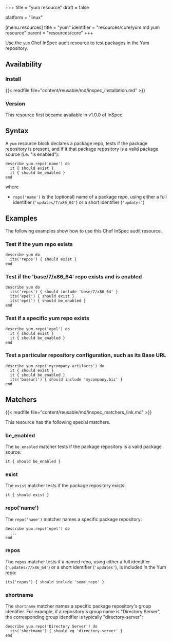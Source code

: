 +++
title = "yum resource"
draft = false

platform = "linux"

[menu.resources]
    title = "yum"
    identifier = "resources/core/yum.md yum resource"
    parent = "resources/core"
+++

Use the `yum` Chef InSpec audit resource to test packages in the Yum repository.

## Availability

### Install

{{< readfile file="content/reusable/md/inspec_installation.md" >}}

### Version

This resource first became available in v1.0.0 of InSpec.

## Syntax

A `yum` resource block declares a package repo, tests if the package repository is present, and if it that package repository is a valid package source (i.e. "is enabled"):

    describe yum.repo('name') do
      it { should exist }
      it { should be_enabled }
    end

where

- `repo('name')` is the (optional) name of a package repo, using either a full identifier (`'updates/7/x86_64'`) or a short identifier (`'updates'`)

## Examples

The following examples show how to use this Chef InSpec audit resource.

### Test if the yum repo exists

    describe yum do
      its('repos') { should exist }
    end

### Test if the 'base/7/x86_64' repo exists and is enabled

    describe yum do
      its('repos') { should include 'base/7/x86_64' }
      its('epel') { should exist }
      its('epel') { should be_enabled }
    end

### Test if a specific yum repo exists

    describe yum.repo('epel') do
      it { should exist }
      it { should be_enabled }
    end

### Test a particular repository configuration, such as its Base URL

    describe yum.repo('mycompany-artifacts') do
      it { should exist }
      it { should be_enabled }
      its('baseurl') { should include 'mycompany.biz' }
    end

## Matchers

{{< readfile file="content/reusable/md/inspec_matchers_link.md" >}}

This resource has the following special matchers.

### be_enabled

The `be_enabled` matcher tests if the package repository is a valid package source:

    it { should be_enabled }

### exist

The `exist` matcher tests if the package repository exists:

    it { should exist }

### repo('name')

The `repo('name')` matcher names a specific package repository:

    describe yum.repo('epel') do
      ...
    end

### repos

The `repos` matcher tests if a named repo, using either a full identifier (`'updates/7/x86_64'`) or a short identifier (`'updates'`), is included in the Yum repo:

    its('repos') { should include 'some_repo' }

### shortname

The `shortname` matcher names a specific package repository's group identifier. For example, if a repository's group name is "Directory Server", the corresponding group identifier is typically "directory-server":

    describe yum.repo('Directory Server') do
      its('shortname') { should eq 'directory-server' }
    end
